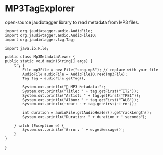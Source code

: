 # MP3TagExplorer
open-source jaudiotagger library to read metadata from MP3 files.
       
       
    import org.jaudiotagger.audio.AudioFile;
    import org.jaudiotagger.audio.AudioFileIO;
    import org.jaudiotagger.tag.Tag;

    import java.io.File;

    public class Mp3MetadataViewer {
    public static void main(String[] args) {
        try {
            File mp3File = new File("song.mp3"); // replace with your file
            AudioFile audioFile = AudioFileIO.read(mp3File);
            Tag tag = audioFile.getTag();

            System.out.println("🎵 MP3 Metadata:");
            System.out.println("Title: " + tag.getFirst("TIT2"));
            System.out.println("Artist: " + tag.getFirst("TPE1"));
            System.out.println("Album: " + tag.getFirst("TALB"));
            System.out.println("Year: " + tag.getFirst("TYER"));

            int duration = audioFile.getAudioHeader().getTrackLength();
            System.out.println("Duration: " + duration + " seconds");

        } catch (Exception e) {
            System.out.println("Error: " + e.getMessage());
        }
    }
}

